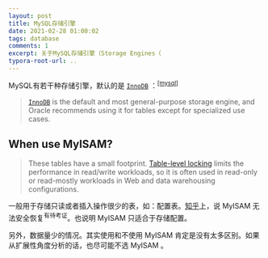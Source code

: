 ```yaml
---
layout: post
title: MySQL存储引擎
date: 2021-02-28 01:00:02
tags: database
comments: 1
excerpt: 关于MySQL存储引擎（Storage Engines（
typora-root-url: ..
---
```


MySQL有若干种存储引擎，默认的是 [`InnoDB`](https://dev.mysql.com/doc/refman/8.0/en/innodb-storage-engine.html) ：<sup>[[mysql]](https://dev.mysql.com/doc/refman/8.0/en/storage-engines.html)</sup>

>  [`InnoDB`](https://dev.mysql.com/doc/refman/8.0/en/innodb-storage-engine.html) is the default and most general-purpose storage engine, and Oracle recommends using it for tables except for specialized use cases.

## When use MyISAM?

> These tables have a small footprint. [Table-level locking](https://dev.mysql.com/doc/refman/8.0/en/glossary.html#glos_table_lock) limits the performance in read/write workloads, so it is often used in read-only or read-mostly workloads in Web and data warehousing configurations.

一般用于存储只读或者插入操作很少的表，如：配置表。[知乎](https://www.zhihu.com/question/20596402)上，说 MyISAM 无法安全恢复<sup>有待考证</sup>。也说明 MyISAM 只适合于存储配置。

另外，数据量少的情况。其实使用和不使用 MyISAM 肯定是没有太多区别。如果从扩展性角度分析的话，也尽可能不选 MyISAM 。
